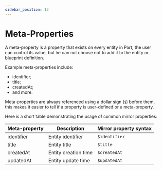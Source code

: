 ```yaml
---
sidebar_position: 13
---
```


# Meta-Properties

A meta-property is a property that exists on every entity in Port, the user can control its value, but he can not choose not to add it to the entity or blueprint definition.

Example meta-properties include:

- identifier;
- title;
- createdAt;
- and more.

Meta-properties are always referenced using a dollar sign (`$`) before them, this makes it easier to tell if a property is user-defined or a meta-property.

Here is a short table demonstrating the usage of common mirror properties:

| Meta-property | Description          | Mirror property syntax |
| ------------- | -------------------- | ---------------------- |
| identifier    | Entity identifier    | `$identifier`          |
| title         | Entity title         | `$title`               |
| createdAt     | Entity creation time | `$createdAt`           |
| updatedAt     | Entity update time   | `$updatedAt`           |
